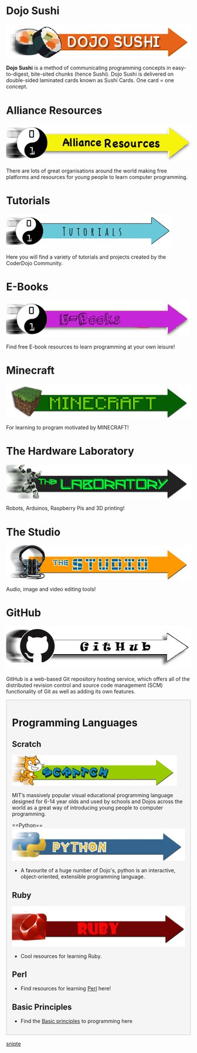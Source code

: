 # Dojo Sushi

![Kata\_banners\_dojosushi.png](../files/Kata_banners_dojosushi.png
"../files/Kata_banners_dojosushi.png")

**Dojo Sushi** is a method of communicating programming concepts in
easy-to-digest, bite-sited chunks (hence Sushi). Dojo Sushi is delivered
on double-sided laminated cards known as Sushi Cards. One card = one
concept.

# Alliance Resources

![Alliance\_Resources\_two\_Banner.png](../files/Alliance_Resources_two_Banner.png
"../files/Alliance_Resources_two_Banner.png")

There are lots of great organisations around the world making free
platforms and resources for young people to learn computer programming.

# Tutorials

![ link=Tutorials|450px](../files/Tutorials_nneeww_newest.png
" link=Tutorials|450px")

Here you will find a variety of tutorials and projects created by the
CoderDojo Community.

# E-Books

![../files/Ebook-banner.png](../files/Ebook-banner.png "../files/Ebook-banner.png")

Find free E-book resources to learn programming at your own leisure\!

# Minecraft

![Kata\_banners\_minecraft.png](../files/Kata_banners_minecraft.png
"../files/Kata_banners_minecraft.png")

For learning to program motivated by MINECRAFT\!

# The Hardware Laboratory

![Kata\_banners\_laboratory.png](../files/Kata_banners_laboratory.png
"../files/Kata_banners_laboratory.png")

Robots, Arduinos, Raspberry Pis and 3D printing\!

# The Studio

![Kata\_banners\_studio.png](../files/Kata_banners_studio.png
"../files/Kata_banners_studio.png")

Audio, image and video editing tools\!

# GitHub

![../files/Github.png](../files/Github.png "../files/Github.png")

GitHub is a web-based Git repository hosting service, which offers all
of the distributed revision control and source code management (SCM)
functionality of Git as well as adding its own
features.

<div style="margin:0; margin-top:0px; margin-bottom:15px; margin-right:0px; border:2px solid #dfdfdf; padding:.3em 1em 1em 1em; background-color:#F5F5F5;">

# Programming Languages

## Scratch

![Kata\_scratch.png](../files/Kata_scratch.png "../files/Kata_scratch.png")

MIT’s massively popular visual educational programming language designed
for 6-14 year olds and used by schools and Dojos across the world as a
great way of introducing young people to computer programming.

  
\==Python== ![kata\_python.png](../files/kata_python.png "../files/kata_python.png")

  -   
    A favourite of a huge number of Dojo's, python is an interactive,
    object-oriented, extensible programming language.

## Ruby

![../files/ruby.png](../files/ruby.png "../files/ruby.png")

  -   
    Cool resources for learning Ruby.

## Perl

  -   
    Find resources for learning [Perl](Perl.md) here\!

## Basic Principles

  -   
    Find the [Basic principles](Basic_principles.md) to
    programming here

</div>

[snipte](snipte.md)
